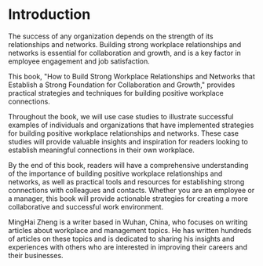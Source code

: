# Introduction

The success of any organization depends on the strength of its relationships and networks. Building strong workplace relationships and networks is essential for collaboration and growth, and is a key factor in employee engagement and job satisfaction.

This book, "How to Build Strong Workplace Relationships and Networks that Establish a Strong Foundation for Collaboration and Growth," provides practical strategies and techniques for building positive workplace connections. 

Throughout the book, we will use case studies to illustrate successful examples of individuals and organizations that have implemented strategies for building positive workplace relationships and networks. These case studies will provide valuable insights and inspiration for readers looking to establish meaningful connections in their own workplace.

By the end of this book, readers will have a comprehensive understanding of the importance of building positive workplace relationships and networks, as well as practical tools and resources for establishing strong connections with colleagues and contacts. Whether you are an employee or a manager, this book will provide actionable strategies for creating a more collaborative and successful work environment.

MingHai Zheng is a writer based in Wuhan, China, who focuses on writing articles about workplace and management topics. He has written hundreds of articles on these topics and is dedicated to sharing his insights and experiences with others who are interested in improving their careers and their businesses.
